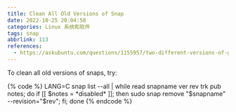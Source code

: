 ```yaml
---
title: Clean All Old Versions of Snap
date: 2022-10-25 20:04:58
categories: Linux 系统和软件
tags: snap
abbrlink: 113
references:
  - https://askubuntu.com/questions/1155957/two-different-versions-of-gnome-runtime
---
```

To clean all old versions of snaps, try:

{% code %}
LANG=C snap list --all | while read snapname ver rev trk pub notes; do if [[ $notes = *disabled* ]]; then sudo snap remove "$snapname" --revision="$rev"; fi; done
{% endcode %}
